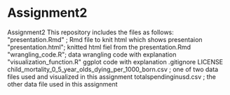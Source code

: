 # Assignment2
Assignment2
This repository includes the files as follows:
"presentation.Rmd" ; Rmd file to knit html which shows presentaion
"presentation.html"; knitted html fiel from the presentation.Rmd
"wrangling_code.R"; data wrangling code with explanation
"visualization_function.R" ggplot code with explanation
.gitignore
LICENSE
child_mortality_0_5_year_olds_dying_per_1000_born.csv ; one of two data files used and visualized in this assignment
totalspendinginusd.csv ; the other data file used in this assignment 
